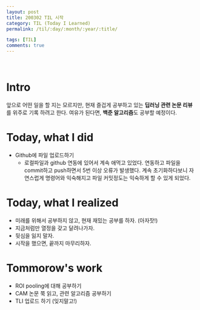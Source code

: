 ```yaml
---
layout: post
title: 200302 TIL 시작
category: TIL (Today I Learned)
permalink: /til/:day/:month/:year/:title/

tags: [TIL]
comments: true
---
```

<br/>

# Intro
앞으로 어떤 일을 할 지는 모르지만, 현재 즐겁게 공부하고 있는 **딥러닝 관련 논문 리뷰**를 위주로 기록 하려고 한다. 여유가 된다면, **백준 알고리즘**도 공부할 예정이다.

# Today, what I did
- Github에 파일 업로드하기
    - 로컬파일과 github 연동에 있어서 계속 애먹고 있었다. 연동하고 파일을 commit하고 push하면서 5번 이상 오류가 발생했다. 계속 초기화하다보니 자연스럽게 명령어와 익숙해지고 파일 커밋정도는 익숙하게 할 수 있게 되었다.  


# Today, what I realized
- 미래를 위해서 공부하지 않고, 현재 재밌는 공부를 하자. (아자잣!)
- 지금처럼만 열정을 갖고 달려나가자.
- 뒷심을 잃지 말자.
- 시작을 했으면, 끝까지 마무리하자.

# Tommorow's work
- ROI pooling에 대해 공부하기
- CAM 논문 쭉 읽고, 관련 알고리즘 공부하기
- TLI 업로드 하기 (잊지말고!)



